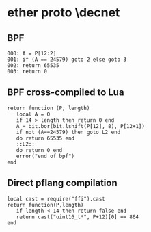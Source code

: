 # ether proto \decnet


## BPF

```
000: A = P[12:2]
001: if (A == 24579) goto 2 else goto 3
002: return 65535
003: return 0
```


## BPF cross-compiled to Lua

```
return function (P, length)
   local A = 0
   if 14 > length then return 0 end
   A = bit.bor(bit.lshift(P[12], 8), P[12+1])
   if not (A==24579) then goto L2 end
   do return 65535 end
   ::L2::
   do return 0 end
   error("end of bpf")
end
```


## Direct pflang compilation

```
local cast = require("ffi").cast
return function(P,length)
   if length < 14 then return false end
   return cast("uint16_t*", P+12)[0] == 864
end

```

